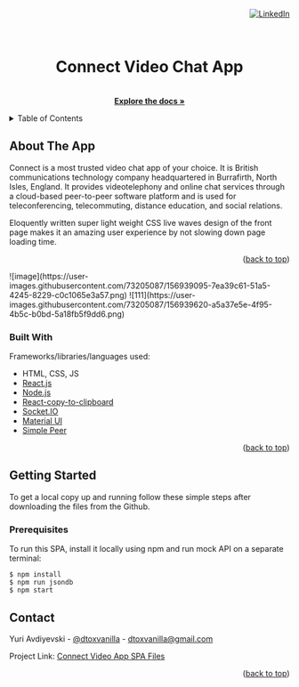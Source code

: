 <div id="top"></div>
<div align="right">

[![LinkedIn][linkedin-shield]][linkedin-url]

</div>
<!-- PROJECT NAME -->
<br />
<div align="center">

  <h1 align="center">Connect Video Chat App</h1>

  <p align="center">
    <br />
    <a href="https://github.com/dtoxvanilla1991/connect-video-chat-app"><strong>Explore the docs »</strong></a>
    <!-- <br />
    <br />
    <a href="">View Demo</a>
    ·
    <a href="">Report Bug</a>
    ·
    <a href="">Request Feature</a>
  </p> -->
</div>

<!-- TABLE OF CONTENTS -->
<details>
  <summary>Table of Contents</summary>
  <ol>
    <li>
      <a href="#about-the-project">About The Project</a>
      <ul>
        <li><a href="#built-with">Built With</a></li>
      </ul>
    </li>
    <li>
      <a href="#getting-started">Getting Started</a>
      <ul>
        <li><a href="#prerequisites">Prerequisites</a></li>
      </ul>
    </li>
    <li><a href="#contact">Contact</a></li>
  </ol>
</details>

<!-- ABOUT THE PROJECT -->

## About The App

Connect is a most trusted video chat app of your choice. It is British communications technology company headquartered in Burrafirth, North Isles, England. It provides videotelephony and online chat services through a cloud-based peer-to-peer software platform and is used for teleconferencing, telecommuting, distance education, and social relations. 

Eloquently written super light weight CSS live waves design of the front page makes it an amazing user experience by not slowing down page loading time.

<p align="right">(<a href="#top">back to top</a>)</p>
<!-- screenshot examples -->
![image](https://user-images.githubusercontent.com/73205087/156939095-7ea39c61-51a5-4245-8229-c0c1065e3a57.png)
![111](https://user-images.githubusercontent.com/73205087/156939620-a5a37e5e-4f95-4b5c-b0bd-5a18fb5f9dd6.png)

### Built With

Frameworks/libraries/languages used:

- HTML, CSS, JS
- [React.js](https://reactjs.org/)
- [Node.js](https://nodejs.org/en/)
- [React-copy-to-clipboard](https://www.npmjs.com/package/react-copy-to-clipboard)
- [Socket.IO](https://socket.io/)
- [Material UI](https://mui.com/)
- [Simple Peer](https://www.npmjs.com/package/simple-peer)


<p align="right">(<a href="#top">back to top</a>)</p>

<!-- GETTING STARTED -->

## Getting Started

To get a local copy up and running follow these simple steps after downloading the files from the Github.

### Prerequisites

To run this SPA, install it locally using npm and run mock API on a separate terminal:

```
$ npm install
$ npm run jsondb
$ npm start
```

<!-- CONTACT -->

## Contact

Yuri Avdiyevski - [@dtoxvanilla](https://twitter.com/dtoxvanilla) - dtoxvanilla@gmail.com

Project Link: [Connect Video App SPA Files](https://github.com/dtoxvanilla1991/connect-video-chat-app)

<!-- Deployed Project Link: [Live Cube Project]() -->

<!-- **NOTE**: Live project is in the FREE Heroku tier so please allow a few second for the site to load as Heroku puts them to hybernate since they are not used too often. -->

<p align="right">(<a href="#top">back to top</a>)</p>

[linkedin-shield]: https://img.shields.io/badge/-LinkedIn-black.svg?style=for-the-badge&logo=linkedin&colorB=555
[linkedin-url]: https://linkedin.com/in/yuri-avdijevski
